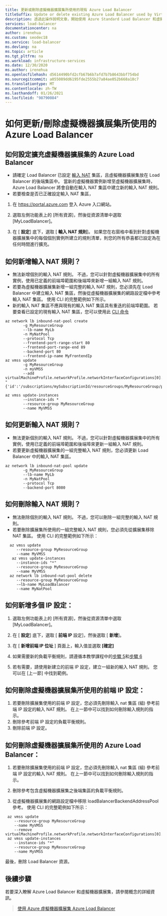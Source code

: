 ```yaml
---
title: 更新或刪除虛擬機器擴展集所使用的現有 Azure Load Balancer
titleSuffix: Update or delete existing Azure Load Balancer used by Virtual Machine Scale Set
description: 透過此操作說明文章，開始使用 Azure Standard Load Balancer 和虛擬機器擴展集。
services: load-balancer
documentationcenter: na
author: irenehua
ms.custom: seodec18
ms.service: load-balancer
ms.devlang: na
ms.topic: article
ms.tgt_pltfrm: na
ms.workload: infrastructure-services
ms.date: 12/30/2020
ms.author: irenehua
ms.openlocfilehash: d5614490bfd2cfb67b6b7afd7b7b8643bbf754bd
ms.sourcegitcommit: a055089dd6195fde2555b27a84ae052b668a18c7
ms.translationtype: MT
ms.contentlocale: zh-TW
ms.lasthandoff: 01/26/2021
ms.locfileid: "98790084"
---
```

# <a name="how-to-updatedelete-azure-load-balancer-used-by-virtual-machine-scale-sets"></a>如何更新/刪除虛擬機器擴展集所使用的 Azure Load Balancer

## <a name="how-to-set-up-azure-load-balancer-for-scaling-out-virtual-machine-scale-sets"></a>如何設定擴充虛擬機器擴展集的 Azure Load Balancer
  * 請確定 Load Balancer 已設定 [輸入 NAT](/cli/azure/network/lb/inbound-nat-pool?view=azure-cli-latest) 集區，且虛擬機器擴展集放在 Load Balancer 的後端集區中。 當新的虛擬機器實例新增至虛擬機器擴展集時，Azure Load Balancer 將會自動在輸入 NAT 集區中建立新的輸入 NAT 規則。 
  * 若要檢查是否已正確設定輸入 NAT 集區， 
  1. 在 https://portal.azure.com 登入 Azure 入口網站。
  
  1. 選取左側功能表上的 [所有資源]，然後從資源清單中選取 [MyLoadBalancer]。
  
  1. 在 [ **設定**] 底下，選取 [ **輸入 NAT 規則**]。
如果您在右窗格中看到針對虛擬機器擴展集中的每個個別實例所建立的規則清單，則您的所有恭喜都已設定為在任何時間進行擴充。

## <a name="how-to-add-inbound-nat-rules"></a>如何新增輸入 NAT 規則？ 
  * 無法新增個別的輸入 NAT 規則。 不過，您可以針對虛擬機器擴展集中的所有實例，使用已定義的前端埠範圍和後端埠來新增一組輸入 NAT 規則。
  * 若要為虛擬機器擴展集新增一組完整的輸入 NAT 規則，您必須先在 Load Balancer 中建立輸入 NAT 集區，然後從虛擬機器擴展集的網路設定檔中參考輸入 NAT 集區。 使用 CLI 的完整範例如下所示。
  * 新的輸入 NAT 集區不應與現有的輸入 NAT 集區具有重迭的前端埠範圍。 若要查看已設定的現有輸入 NAT 集區，您可以使用此 [CLI 命令](/cli/azure/network/lb/inbound-nat-pool?view=azure-cli-latest#az_network_lb_inbound_nat_pool_list)
```azurecli-interactive
az network lb inbound-nat-pool create 
        -g MyResourceGroup 
        --lb-name MyLb
        -n MyNatPool 
        --protocol Tcp 
        --frontend-port-range-start 80 
        --frontend-port-range-end 89 
        --backend-port 80 
        --frontend-ip-name MyFrontendIp
az vmss update 
        -g MyResourceGroup 
        -n myVMSS 
        --add virtualMachineProfile.networkProfile.networkInterfaceConfigurations[0].ipConfigurations[0].loadBalancerInboundNatPools "{'id':'/subscriptions/mySubscriptionId/resourceGroups/MyResourceGroup/providers/Microsoft.Network/loadBalancers/MyLb/inboundNatPools/MyNatPool'}"
        
az vmss update-instances
        -–instance-ids *
        --resource-group MyResourceGroup
        --name MyVMSS
```
## <a name="how-to-update-inbound-nat-rules"></a>如何更新輸入 NAT 規則？ 
  * 無法更新個別的輸入 NAT 規則。 不過，您可以針對虛擬機器擴展集中的所有實例，使用已定義的前端埠範圍和後端埠來更新一組輸入 NAT 規則。
  * 若要更新虛擬機器擴展集的一組完整輸入 NAT 規則，您必須更新 Load Balancer 中的輸入 NAT 集區。 
```azurecli-interactive
az network lb inbound-nat-pool update 
        -g MyResourceGroup 
        --lb-name MyLb 
        -n MyNatPool
        --protocol Tcp 
        --backend-port 8080
```

## <a name="how-to-delete-inbound-nat-rules"></a>如何刪除輸入 NAT 規則？ 
* 無法刪除個別的輸入 NAT 規則。 不過，您可以刪除一組完整的輸入 NAT 規則。
* 若要刪除擴展集所使用的一組完整輸入 NAT 規則，您必須先從擴展集移除 NAT 集區。 使用 CLI 的完整範例如下所示：
```azurecli-interactive
  az vmss update
     --resource-group MyResourceGroup
     --name MyVMSS
   az vmss update-instances 
     --instance-ids "*" 
     --resource-group MyResourceGroup
     --name MyVMSS
  az network lb inbound-nat-pool delete
     --resource-group MyResourceGroup
     -–lb-name MyLoadBalancer
     --name MyNatPool
```

## <a name="how-to-add-multiple-ip-configurations"></a>如何新增多個 IP 設定：
1. 選取左側功能表上的 [所有資源]，然後從資源清單中選取 [MyLoadBalancer]。
   
1. 在 [ **設定**] 底下，選取 [ **前端 IP** 設定]，然後選取 [ **新增**]。
   
1. 在 [ **新增前端 IP 位址** ] 頁面上，輸入值並選取 **[確定]**

1. 如果需要新的負載平衡規則，請遵循本教學課程中的[步驟 5](./load-balancer-multiple-ip.md#step-5-configure-the-health-probe)和[步驟 6](./load-balancer-multiple-ip.md#step-5-configure-the-health-probe)

1. 若有需要，請使用新建立的前端 IP 設定，建立一組新的輸入 NAT 規則。 您可以在 [上一節] 中找到範例。

## <a name="how-to-delete-frontend-ip-configuration-used-by-virtual-machine-scale-set"></a>如何刪除虛擬機器擴展集所使用的前端 IP 設定： 
 1. 若要刪除擴展集使用的前端 IP 設定，您必須先刪除輸入 nat 集區 (組) 參考前端 IP 設定的輸入 NAT 規則。 在上一節中可以找到如何刪除輸入規則的指示。
 1. 刪除參考前端 IP 設定的負載平衡規則。 
 1. 刪除前端 IP 設定。
 

## <a name="how-to-delete-azure-load-balancer-used-by-virtual-machine-scale-set"></a>如何刪除虛擬機器擴展集所使用的 Azure Load Balancer： 
 1. 若要刪除擴展集使用的前端 IP 設定，您必須先刪除輸入 nat 集區 (組) 參考前端 IP 設定的輸入 NAT 規則。 在上一節中可以找到如何刪除輸入規則的指示。
 
 1. 刪除參考包含虛擬機器擴展集之後端集區的負載平衡規則。
 
 1. 從虛擬機器擴展集的網路設定檔中移除 loadBalancerBackendAddressPool 參考。 使用 CLI 的完整範例如下所示：
 ```azurecli-interactive
  az vmss update
     --resource-group MyResourceGroup
     --name MyVMSS
     --remove virtualMachineProfile.networkProfile.networkInterfaceConfigurations[0].ipConfigurations[0].loadBalancerBackendAddressPools
  az vmss update-instances 
     --instance-ids "*" 
     --resource-group MyResourceGroup
     --name MyVMSS
```
最後，刪除 Load Balancer 資源。
 
## <a name="next-steps"></a>後續步驟

若要深入瞭解 Azure Load Balancer 和虛擬機器擴展集，請參閱概念的詳細資訊。

> [使用 Azure 虛擬機器擴展集 Azure Load Balancer](load-balancer-standard-virtual-machine-scale-sets.md)
